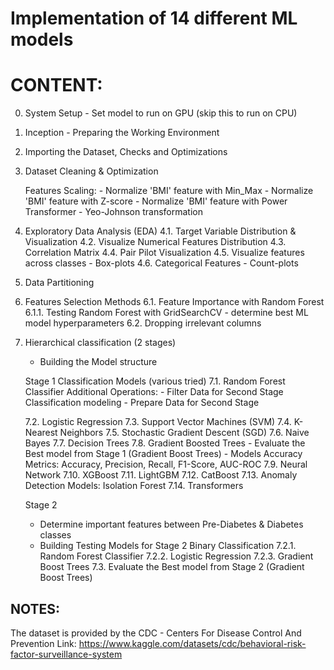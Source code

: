 # Implementation of 14 different ML models

# CONTENT: 
0. System Setup - Set model to run on GPU (skip this to run on CPU)
1. Inception - Preparing the Working Environment
2. Importing the Dataset, Checks and Optimizations
3. Dataset Cleaning & Optimization

   Features Scaling:
       - Normalize 'BMI' feature with Min_Max
       - Normalize 'BMI' feature with Z-score
       - Normalize 'BMI' feature with Power Transformer - Yeo-Johnson transformation

4. Exploratory Data Analysis (EDA)
   4.1. Target Variable Distribution & Visualization
   4.2. Visualize Numerical Features Distribution
   4.3. Correlation Matrix
   4.4. Pair Pilot Visualization
   4.5. Visualize features across classes - Box-plots
   4.6. Categorical Features - Count-plots

5. Data Partitioning
6. Features Selection Methods
   6.1. Feature Importance with Random Forest
       6.1.1. Testing Random Forest with GridSearchCV - determine best ML model hyperparameters
   6.2. Dropping irrelevant columns

7. Hierarchical classification (2 stages)
   - Building the Model structure

   Stage 1 Classification Models (various tried)
   7.1. Random Forest Classifier
       Additional Operations:
       - Filter Data for Second Stage Classification modeling
       - Prepare Data for Second Stage

   7.2. Logistic Regression
   7.3. Support Vector Machines (SVM)
   7.4. K-Nearest Neighbors
   7.5. Stochastic Gradient Descent (SGD)
   7.6. Naive Bayes
   7.7. Decision Trees
   7.8. Gradient Boosted Trees
       - Evaluate the Best model from Stage 1 (Gradient Boost Trees)
       - Models Accuracy Metrics: Accuracy, Precision, Recall, F1-Score, AUC-ROC
   7.9. Neural Network
   7.10. XGBoost
   7.11. LightGBM
   7.12. CatBoost
   7.13. Anomaly Detection Models: Isolation Forest
   7.14. Transformers

   Stage 2
   - Determine important features between Pre-Diabetes & Diabetes classes
   - Building Testing Models for Stage 2 Binary Classification
   7.2.1. Random Forest Classifier
   7.2.2. Logistic Regression
   7.2.3. Gradient Boost Trees
   7.3. Evaluate the Best model from Stage 2 (Gradient Boost Trees)

## NOTES: 
The dataset is provided by the CDC - Centers For Disease Control And Prevention
Link: https://www.kaggle.com/datasets/cdc/behavioral-risk-factor-surveillance-system
